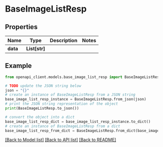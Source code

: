 # BaseImageListResp


## Properties

Name | Type | Description | Notes
------------ | ------------- | ------------- | -------------
**data** | **List[str]** |  | 

## Example

```python
from openapi_client.models.base_image_list_resp import BaseImageListResp

# TODO update the JSON string below
json = "{}"
# create an instance of BaseImageListResp from a JSON string
base_image_list_resp_instance = BaseImageListResp.from_json(json)
# print the JSON string representation of the object
print(BaseImageListResp.to_json())

# convert the object into a dict
base_image_list_resp_dict = base_image_list_resp_instance.to_dict()
# create an instance of BaseImageListResp from a dict
base_image_list_resp_from_dict = BaseImageListResp.from_dict(base_image_list_resp_dict)
```
[[Back to Model list]](../README.md#documentation-for-models) [[Back to API list]](../README.md#documentation-for-api-endpoints) [[Back to README]](../README.md)


